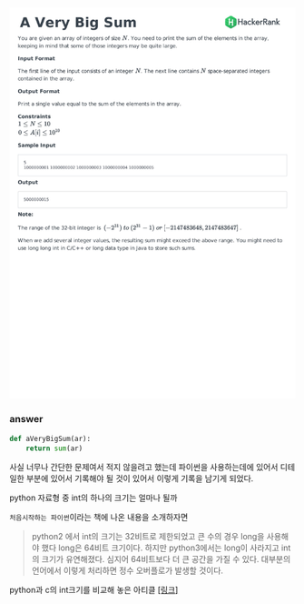 ![problem](hackeRank-problem/hackerRank-2018-07-11.jpg)

### answer

```python
def aVeryBigSum(ar):
    return sum(ar)
```
사실 너무나 간단한 문제여서 적지 않을려고 했는데 파이썬을 사용하는데에 있어서 
디테일한 부분에 있어서 기록해야 될 것이 있어서 이렇게 기록을 남기게 되었다.

python 자료형 중 int의 하나의 크기는 얼마나 될까

`처음시작하는 파이썬`이라는 책에 나온 내용을 소개하자면
> python2 에서 int의 크기는 32비트로 제한되었고 큰 수의 경우
long을 사용해야 했다 long은 64비트 크기이다. 하지만 python3에서는 long이 사라지고
int의 크기가 유연해졌다. 심지어 64비트보다 더 큰 공간을 가질 수 있다. 
대부분의 언어에서 이렇게 처리하면 정수 오버플로가 발생할 것이다.

python과 c의 int크기를 비교해 놓은 아티클 [[링크]](https://www.daniweb.com/programming/software-development/threads/71008/comparing-python-and-c-part-1-integer-variables)